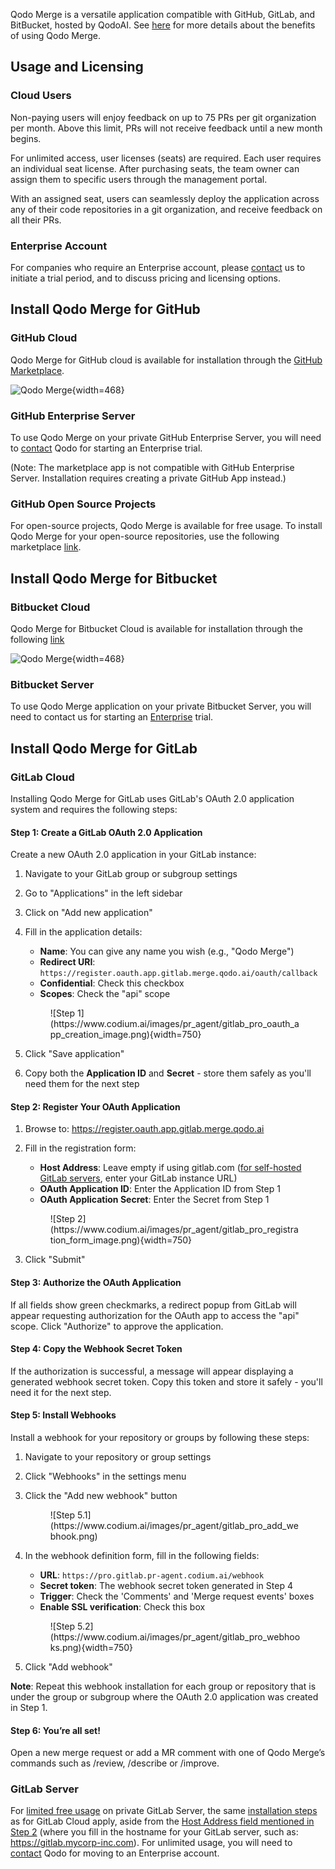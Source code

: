 Qodo Merge is a versatile application compatible with GitHub, GitLab, and BitBucket, hosted by QodoAI.
See [here](https://qodo-merge-docs.qodo.ai/overview/pr_agent_pro/) for more details about the benefits of using Qodo Merge.

## Usage and Licensing

### Cloud Users

Non-paying users will enjoy feedback on up to 75 PRs per git organization per month. Above this limit, PRs will not receive feedback until a new month begins. 

For unlimited access, user licenses (seats) are required. Each user requires an individual seat license.
After purchasing seats, the team owner can assign them to specific users through the management portal.

With an assigned seat, users can seamlessly deploy the application across any of their code repositories in a git organization, and receive feedback on all their PRs.

### Enterprise Account

For companies who require an Enterprise account, please [contact](https://www.qodo.ai/contact/#pricing) us to initiate a trial period, and to discuss pricing and licensing options.


## Install Qodo Merge for GitHub

### GitHub Cloud

Qodo Merge for GitHub cloud is available for installation through the [GitHub Marketplace](https://github.com/apps/qodo-merge-pro).

![Qodo Merge](https://codium.ai/images/pr_agent/pr_agent_pro_install.png){width=468}

### GitHub Enterprise Server

To use Qodo Merge on your private GitHub Enterprise Server, you will need to [contact](https://www.qodo.ai/contact/#pricing) Qodo for starting an Enterprise trial.

(Note: The marketplace app is not compatible with GitHub Enterprise Server. Installation requires creating a private GitHub App instead.)

### GitHub Open Source Projects

For open-source projects, Qodo Merge is available for free usage. To install Qodo Merge for your open-source repositories, use the following marketplace [link](https://github.com/marketplace/qodo-merge-pro-for-open-source).

## Install Qodo Merge for Bitbucket

### Bitbucket Cloud

Qodo Merge for Bitbucket Cloud is available for installation through the following [link](https://bitbucket.org/site/addons/authorize?addon_key=d6df813252c37258)

![Qodo Merge](https://qodo.ai/images/pr_agent/pr_agent_pro_bitbucket_install.png){width=468}

### Bitbucket Server

To use Qodo Merge application on your private Bitbucket Server, you will need to contact us for starting an [Enterprise](https://www.qodo.ai/pricing/) trial.

## Install Qodo Merge for GitLab

### GitLab Cloud

Installing Qodo Merge for GitLab uses GitLab's OAuth 2.0 application system and requires the following steps:

#### Step 1: Create a GitLab OAuth 2.0 Application

Create a new OAuth 2.0 application in your GitLab instance:

1. Navigate to your GitLab group or subgroup settings
2. Go to "Applications" in the left sidebar
3. Click on "Add new application"
4. Fill in the application details:
   - **Name**: You can give any name you wish (e.g., "Qodo Merge")
   - **Redirect URI**: `https://register.oauth.app.gitlab.merge.qodo.ai/oauth/callback`
   - **Confidential**: Check this checkbox
   - **Scopes**: Check the "api" scope
   
    <figure markdown="1">
    ![Step 1](https://www.codium.ai/images/pr_agent/gitlab_pro_oauth_app_creation_image.png){width=750}
    </figure>

5. Click "Save application"
6. Copy both the **Application ID** and **Secret** - store them safely as you'll need them for the next step

#### Step 2: Register Your OAuth Application

1. Browse to: <https://register.oauth.app.gitlab.merge.qodo.ai>
2. Fill in the registration form:
   - **Host Address**: Leave empty if using gitlab.com ([for self-hosted GitLab servers](#gitlab-server), enter your GitLab instance URL)
   - **OAuth Application ID**: Enter the Application ID from Step 1
   - **OAuth Application Secret**: Enter the Secret from Step 1 
   
    <figure markdown="1">
    ![Step 2](https://www.codium.ai/images/pr_agent/gitlab_pro_registration_form_image.png){width=750}
    </figure>

3. Click "Submit"

#### Step 3: Authorize the OAuth Application

If all fields show green checkmarks, a redirect popup from GitLab will appear requesting authorization for the OAuth app to access the "api" scope. Click "Authorize" to approve the application.

#### Step 4: Copy the Webhook Secret Token

If the authorization is successful, a message will appear displaying a generated webhook secret token. Copy this token and store it safely - you'll need it for the next step.

#### Step 5: Install Webhooks

Install a webhook for your repository or groups by following these steps:

1. Navigate to your repository or group settings
2. Click "Webhooks" in the settings menu
3. Click the "Add new webhook" button

    <figure markdown="1">
    ![Step 5.1](https://www.codium.ai/images/pr_agent/gitlab_pro_add_webhook.png)
    </figure>

4. In the webhook definition form, fill in the following fields:
   - **URL**: `https://pro.gitlab.pr-agent.codium.ai/webhook`
   - **Secret token**: The webhook secret token generated in Step 4
   - **Trigger**: Check the 'Comments' and 'Merge request events' boxes
   - **Enable SSL verification**: Check this box

    <figure markdown="1">
    ![Step 5.2](https://www.codium.ai/images/pr_agent/gitlab_pro_webhooks.png){width=750}
    </figure>

5. Click "Add webhook"

**Note**: Repeat this webhook installation for each group or repository that is under the group or subgroup where the OAuth 2.0 application was created in Step 1.

#### Step 6: You’re all set!

Open a new merge request or add a MR comment with one of Qodo Merge’s commands such as /review, /describe or /improve.

### GitLab Server

For [limited free usage](https://qodo-merge-docs.qodo.ai/installation/qodo_merge/#cloud-users) on private GitLab Server, the same [installation steps](#gitlab-cloud) as for GitLab Cloud apply, aside from the [Host Address field mentioned in Step 2](#step-2-register-your-oauth-application) (where you fill in the hostname for your GitLab server, such as: https://gitlab.mycorp-inc.com). For unlimited usage, you will need to [contact](https://www.qodo.ai/contact/#pricing) Qodo for moving to an Enterprise account.
